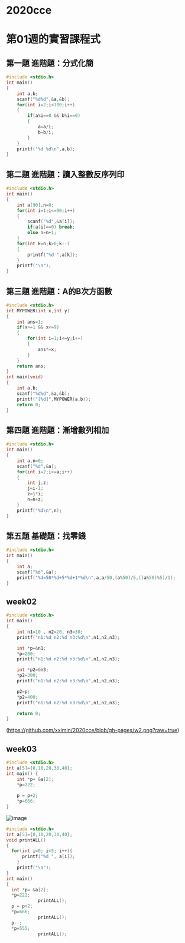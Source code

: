 # 2020cce

# 第01週的實習課程式
## 第一題 進階題：分式化簡
```C
#include <stdio.h>
int main()
{
	int a,b;
	scanf("%d%d",&a,&b);
	for(int i=2;i<100;i++)
	{
		if(a%i==0 && b%i==0)
		{
			a=a/i;
			b=b/i;
		}
	}
	printf("%d %d\n",a,b);
}
```
## 第二題 進階題：讀入整數反序列印
```C
#include <stdio.h>
int main()
{
	int a[90],n=0;
	for(int i=1;i<=90;i++)
	{
		scanf("%d",&a[i]);
		if(a[i]==0) break;
		else n=n+1;
	}
	for(int k=n;k>0;k--)
	{
		printf("%d ",a[k]);
	}
	printf("\n");
}
```

## 第三題 進階題：A的B次方函數
```C
#include <stdio.h>
int MYPOWER(int x,int y)
{
	int ans=1;
	if(x>=1 && x<=9)
	{
		for(int i=1;i<=y;i++)
		{
			ans*=x;
		}
	}
	return ans;
}
int main(void)
{
	int a,b;
	scanf("%d%d",&a,&b);
	printf("[%d]",MYPOWER(a,b));
	return 0;
}
```

## 第四題 進階題：漸增數列相加
```C
#include <stdio.h>
int main()
{
	int a,n=0;
	scanf("%d",&a);
	for(int i=2;i<=a;i++)
	{
		int j,z;
		j=i-1;
		z=j*i;
		n=n+z;
	}
	printf("%d\n",n);
}
```

## 第五題 基礎題：找零錢
```C
#include <stdio.h>
int main()
{
	int a;
	scanf("%d",&a);
	printf("%d=50*%d+5*%d+1*%d\n",a,a/50,(a%50)/5,((a%50)%5)/1);
}
```

## week02

```C
#include <stdio.h>
int main()
{
    int n1=10 , n2=20, n3=30;
    printf("n1:%d n2:%d n3:%d\n",n1,n2,n3);

    int *p=&n1;
    *p=200;
    printf("n1:%d n2:%d n3:%d\n",n1,n2,n3);

    int *p2=&n3;
    *p2=300;
    printf("n1:%d n2:%d n3:%d\n",n1,n2,n3);

    p2=p;
    *p2=400;
    printf("n1:%d n2:%d n3:%d\n",n1,n2,n3);

    return 0;
}

```

(https://github.com/xximin/2020cce/blob/gh-pages/w2.png?raw=true)


## week03
```C
#include <stdio.h>
int a[5]={0,10,20,30,40};
int main() {
    int *p= &a[2];
    *p=222;
  
    p = p+2;
    *p=666;
}
```
![image](https://user-images.githubusercontent.com/80037215/111492843-e14b9780-86f1-11eb-9410-3f5b15c10922.png)


```C
#include <stdio.h>
int a[5]={0,10,20,30,40};
void printALL()
{
  for(int i=0; i<5; i++){
      printf("%d ", a[i]);
    }
    printf("\n");
}   
int main()
{
  int *p= &a[2];
  *p=222;
            printALL();
  p = p+2;
  *p=666;
            printALL();
  p--;
  *p=555;
            printALL();
```
